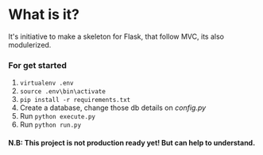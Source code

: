 # What is it?
It's initiative to make a skeleton for Flask, that follow MVC, its also modulerized. 

### For get started 
1. `virtualenv .env`
2. `source .env\bin\activate`
3. `pip install -r requirements.txt`
4. Create a database, change those db details on *config.py*
5. Run `python execute.py`
6. Run `python run.py`

#### N.B: This project is not production ready yet! But can help to understand.